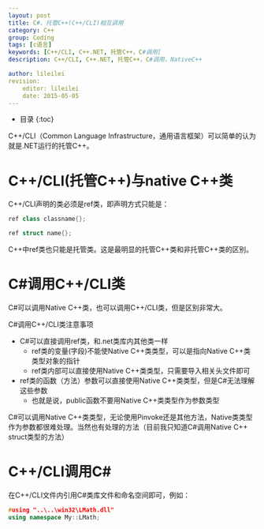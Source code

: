 ```yaml
---
layout: post
title: C#、托管C++(C++/CLI)相互调用
category: C++
group: Coding
tags: [c语言]
keywords: [C++/CLI, C++.NET, 托管C++，C#调用]
description: C++/CLI, C++.NET, 托管C++，C#调用，NativeC++

author: lileilei
revision:
    editor: lileilei
    date: 2015-05-05
---
```


* 目录
{:toc}

C++/CLI（Common Language Infrastructure，通用语言框架）可以简单的认为就是.NET运行的托管C++。

# C++/CLI(托管C++)与native C++类

C++/CLI声明的类必须是ref类，即声明方式只能是：

~~~ cpp
ref class classname{};

ref struct name{};
~~~

C++中ref类也只能是托管类。这是最明显的托管C++类和非托管C++类的区别。

# C#调用C++/CLI类

C#可以调用Native C++类，也可以调用C++/CLI类，但是区别非常大。

C#调用C++/CLI类注意事项

+ C#可以直接调用ref类，和.net类库内其他类一样
    - ref类的变量(字段)不能使Native C++类类型，可以是指向Native C++类类型对象的指针
    - ref类内部可以直接使用Native C++类类型，只需要导入相关头文件即可
+ ref类的函数（方法）参数可以直接使用Native C++类类型，但是C#无法理解这些参数
    - 也就是说，public函数不要用Native C++类类型作为参数类型

C#可以调用Native C++类类型，无论使用Pinvoke还是其他方法，Native类类型作为参数都很难处理。当然也有处理的方法（目前我只知道C#调用Native C++ struct类型的方法）

# C++/CLI调用C#

在C++/CLI文件内引用C#类库文件和命名空间即可，例如：

~~~ cpp
#using "..\..\win32\LMath.dll"
using namespace My::LMath;
~~~